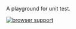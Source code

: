 A playground for unit test.

[![browser support](https://ci.testling.com/xing-zhi/unit-test-playground.png)](https://ci.testling.com/xing-zhi/unit-test-playground)
